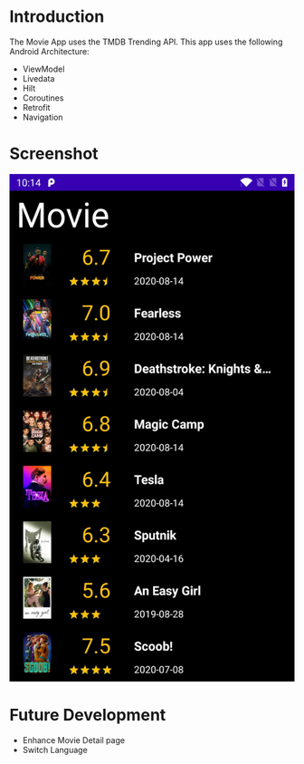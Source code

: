 # Introduction
The Movie App uses the TMDB Trending API.
This app uses the following Android Architecture:
- ViewModel
- Livedata
- Hilt
- Coroutines
- Retrofit
- Navigation

# Screenshot
![MovieList](screenshot/Screenshot_20200818-101432.jpg)

# Future Development
- Enhance Movie Detail page
- Switch Language